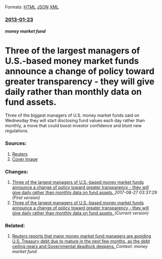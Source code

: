 
Formats: [HTML](/news/2013/01/23/three-of-the-largest-managers-of-u-s-based-money-market-funds-announce-a-change-of-policy-toward-greater-transparency-a-they-will-give-da.html)  [JSON](/news/2013/01/23/three-of-the-largest-managers-of-u-s-based-money-market-funds-announce-a-change-of-policy-toward-greater-transparency-a-they-will-give-da.json)  [XML](/news/2013/01/23/three-of-the-largest-managers-of-u-s-based-money-market-funds-announce-a-change-of-policy-toward-greater-transparency-a-they-will-give-da.xml)  

### [2013-01-23](/news/2013/01/23/index.md)

##### money market fund
# Three of the largest managers of U.S.-based money market funds announce a change of policy toward greater transparency - they will give daily rather than monthly data on fund assets. 

Three of the biggest managers of U.S. money market funds said on Wednesday they will start disclosing fund values each day rather than monthly, a move that could boost investor confidence and blunt new regulations.


### Sources:

1. [Reuters](https://www.reuters.com/article/2013/01/09/us-goldman-funds-idUSBRE9080KT20130109)
1. [Cover Image](https://s1.reutersmedia.net/resources/r/?m=02&d=20130109&t=2&i=692537603&w=&fh=545px&fw=&ll=&pl=&sq=&r=CBRE9081JT200)

### Changes:

1. [Three of the largest managers of U.S.-based money market funds announce a change of policy toward greater transparency - they will give daily rather than monthly data on fund assets. ](/news/2013/01/23/three-of-the-largest-managers-of-u-s-based-money-market-funds-announce-a-change-of-policy-toward-greater-transparency-they-will-give-da.md) _2017-08-27 03:37:29 (First version)_
1. [Three of the largest managers of U.S.-based money market funds announce a change of policy toward greater transparency - they will give daily rather than monthly data on fund assets. ](/news/2013/01/23/three-of-the-largest-managers-of-u-s-based-money-market-funds-announce-a-change-of-policy-toward-greater-transparency-a-they-will-give-da.md) _(Current version)_

### Related:

1. [Reuters reports that major money market fund managers are avoiding U.S. Treasury debt due to mature in the next few months, as the debt ceiling nears and Governmental deadlock deepens. ](/news/2013/10/8/reuters-reports-that-major-money-market-fund-managers-are-avoiding-u-s-treasury-debt-due-to-mature-in-the-next-few-months-as-the-debt-ceil.md) _Context: money market fund_
